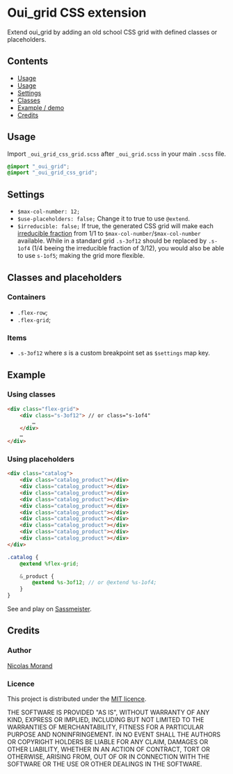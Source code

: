 # Oui_grid CSS extension

Extend oui_grid by adding an old school CSS grid with defined classes or placeholders.

## Contents

* [Usage](#usage)
* [Usage](#usage)
* [Settings](#settings)
* [Classes](#classes)
* [Example / demo](#example--demo)
* [Credits](#credits)

## Usage

Import `_oui_grid_css_grid.scss` after `_oui_grid.scss` in your main `.scss` file.

```scss
@import "_oui_grid";
@import "_oui_grid_css_grid";
```

## Settings

* `$max-col-number: 12;`
* `$use-placeholders: false;`
Change it to true to use `@extend`.
* `$irreducible: false;`
If true, the generated CSS grid will make each [irreducible fraction](//en.wikipedia.org/wiki/Irreducible_fraction) from 1/1 to `$max-col-number`/`$max-col-number` available.
While in a standard grid `.s-3of12` should be replaced by `.s-1of4` (1/4 beeing the irreducible fraction of 3/12), you would also be able to use `s-1of5`; making the grid more flexible.

## Classes and placeholders

### Containers

* `.flex-row`;
* `.flex-grid`;

### Items

* `.s-3of12` where _s_ is a custom breakpoint set as `$settings` map key.

## Example

### Using classes

```html
<div class="flex-grid">
    <div class="s-3of12"> // or class="s-1of4"
        …
    </div>
    …
</div>
```

### Using placeholders

```html
<div class="catalog">
    <div class="catalog_product"></div>
    <div class="catalog_product"></div>
    <div class="catalog_product"></div>
    <div class="catalog_product"></div>
    <div class="catalog_product"></div>
    <div class="catalog_product"></div>
    <div class="catalog_product"></div>
    <div class="catalog_product"></div>
    <div class="catalog_product"></div>
    <div class="catalog_product"></div>
</div>
```

```scss
.catalog {
    @extend %flex-grid;

    &_product {
        @extend %s-3of12; // or @extend %s-1of4;
    }
}
```

See and play on [Sassmeister](//www.sassmeister.com/).

## Credits

### Author

[Nicolas Morand](https://twitter.com/NicolasGraph)

### Licence

This project is distributed under the [MIT licence](https://opensource.org/licenses/MIT).

THE SOFTWARE IS PROVIDED "AS IS", WITHOUT WARRANTY OF ANY KIND, EXPRESS OR IMPLIED, INCLUDING BUT NOT LIMITED TO THE WARRANTIES OF MERCHANTABILITY, FITNESS FOR A PARTICULAR PURPOSE AND NONINFRINGEMENT. IN NO EVENT SHALL THE AUTHORS OR COPYRIGHT HOLDERS BE LIABLE FOR ANY CLAIM, DAMAGES OR OTHER LIABILITY, WHETHER IN AN ACTION OF CONTRACT, TORT OR OTHERWISE, ARISING FROM, OUT OF OR IN CONNECTION WITH THE SOFTWARE OR THE USE OR OTHER DEALINGS IN THE SOFTWARE.
